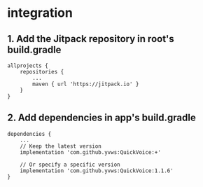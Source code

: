 # integration
## 1. Add the Jitpack repository in root's build.gradle
```
allprojects {
    repositories {
        ...
        maven { url 'https://jitpack.io' }
    }
}
```

## 2. Add dependencies in app's build.gradle
```
dependencies {
    ...
    // Keep the latest version
    implementation 'com.github.yvws:QuickVoice:+'
    
    // Or specify a specific version
    implementation 'com.github.yvws:QuickVoice:1.1.6'
}
```
